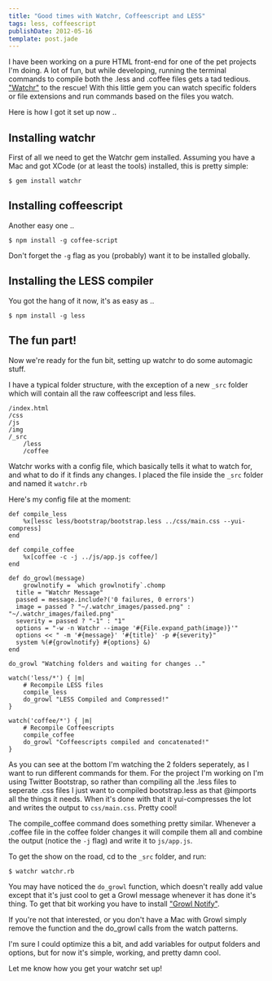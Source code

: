 ```yaml
---
title: "Good times with Watchr, Coffeescript and LESS"
tags: less, coffeescript
publishDate: 2012-05-16
template: post.jade
---
```


I have been working on a pure HTML front-end for one of the pet projects I'm doing. A lot of fun, but while developing, running the terminal commands to compile both the .less and .coffee files gets a tad tedious. ["Watchr"][1] to the rescue! With this little gem you can watch specific folders or file extensions and run commands based on the files you watch.

Here is how I got it set up now ..

## Installing watchr

First of all we need to get the Watchr gem installed. Assuming you have a Mac and got XCode (or at least the tools) installed, this is pretty simple:

    $ gem install watchr


## Installing coffeescript

Another easy one ..

    $ npm install -g coffee-script

Don't forget the `-g` flag as you (probably) want it to be installed globally.

## Installing the LESS compiler

You got the hang of it now, it's as easy as ..

    $ npm install -g less

## The fun part!

Now we're ready for the fun bit, setting up watchr to do some automagic stuff.

I have a typical folder structure, with the exception of a new `_src` folder which will contain all the raw coffeescript and less files.

    /index.html
    /css
    /js
    /img
    /_src
        /less
        /coffee


Watchr works with a config file, which basically tells it what to watch for, and what to do if it finds any changes. I placed the file inside the `_src` folder and named it `watchr.rb`

Here's my config file at the moment:

    def compile_less
        %x[lessc less/bootstrap/bootstrap.less ../css/main.css --yui-compress]
    end

    def compile_coffee
        %x[coffee -c -j ../js/app.js coffee/]
    end

    def do_growl(message)
        growlnotify = `which growlnotify`.chomp
      title = "Watchr Message"
      passed = message.include?('0 failures, 0 errors')
      image = passed ? "~/.watchr_images/passed.png" : "~/.watchr_images/failed.png"
      severity = passed ? "-1" : "1"
      options = "-w -n Watchr --image '#{File.expand_path(image)}'"
      options << " -m '#{message}' '#{title}' -p #{severity}"
      system %(#{growlnotify} #{options} &)
    end

    do_growl "Watching folders and waiting for changes .."

    watch('less/*') { |m|
        # Recompile LESS files
        compile_less
        do_growl "LESS Compiled and Compressed!"
    }

    watch('coffee/*') { |m|
        # Recompile Coffeescripts
        compile_coffee
        do_growl "Coffeescripts compiled and concatenated!"
    }

As you can see at the bottom I'm watching the 2 folders seperately, as I want to run different commands for them. For the project I'm working on I'm using Twitter Bootstrap, so rather than compiling all the .less files to seperate .css files I just want to compiled bootstrap.less as that @imports all the things it needs. When it's done with that it yui-compresses the lot and writes the output to `css/main.css`. Pretty cool!

The compile_coffee command does something pretty similar. Whenever a .coffee file in the coffee folder changes it will compile them all and combine the output (notice the `-j` flag) and write it to `js/app.js`.

To get the show on the road, cd to the `_src` folder, and run:

    $ watchr watchr.rb

You may have noticed the `do_growl` function, which doesn't really add value except that it's just cool to get a Growl message whenever it has done it's thing. To get that bit working you have to install ["Growl Notify"][2].

If you're not that interested, or you don't have a Mac with Growl simply remove the function and the do_growl calls from the watch patterns.

I'm sure I could optimize this a bit, and add variables for output folders and options, but for now it's simple, working, and pretty damn cool.

Let me know how you get your watchr set up!

 [1]: https://github.com/mynyml/watchr
 [2]: http://growl.info/extras.php#growlnotify
